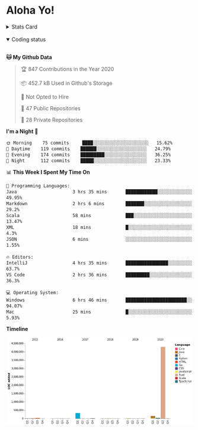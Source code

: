 # Aloha Yo!

<details>
<summary>Stats Card</summary>
 
[![Anurag's github stats](https://github-readme-stats.vercel.app/api?username=GarfieldZHU&show_icons=true&theme=tokyonight)](https://github.com/anuraghazra/github-readme-stats)
 
</details>

<br/>

<details open>

<summary>Coding status</summary>

<br/>

<!--START_SECTION:waka-->
**🐱 My Github Data** 

> 🏆 847 Contributions in the Year 2020
 > 
> 📦 452.7 kB Used in Github's Storage 
 > 
> 🚫 Not Opted to Hire
 > 
> 📜 47 Public Repositories
 > 
> 🔑 28 Private Repositories 

**I'm a Night 🦉** 

```text
🌞 Morning    75 commits     ████░░░░░░░░░░░░░░░░░░░░░   15.62% 
🌆 Daytime    119 commits    ██████░░░░░░░░░░░░░░░░░░░   24.79% 
🌃 Evening    174 commits    █████████░░░░░░░░░░░░░░░░   36.25% 
🌙 Night      112 commits    █████░░░░░░░░░░░░░░░░░░░░   23.33%

```


📊 **This Week I Spent My Time On** 

```text
💬 Programming Languages: 
Java                     3 hrs 35 mins       ████████████░░░░░░░░░░░░░   49.95% 
Markdown                 2 hrs 6 mins        ███████░░░░░░░░░░░░░░░░░░   29.2% 
Scala                    58 mins             ███░░░░░░░░░░░░░░░░░░░░░░   13.47% 
XML                      18 mins             █░░░░░░░░░░░░░░░░░░░░░░░░   4.3% 
JSON                     6 mins              ░░░░░░░░░░░░░░░░░░░░░░░░░   1.55%

🔥 Editors: 
IntelliJ                 4 hrs 35 mins       ████████████████░░░░░░░░░   63.7% 
VS Code                  2 hrs 36 mins       █████████░░░░░░░░░░░░░░░░   36.3%

💻 Operating System: 
Windows                  6 hrs 46 mins       ███████████████████████░░   94.07% 
Mac                      25 mins             █░░░░░░░░░░░░░░░░░░░░░░░░   5.93%

```

**Timeline**

![Chart not found](https://raw.githubusercontent.com/GarfieldZHU/GarfieldZHU/master/charts/bar_graph.png) 


<!--END_SECTION:waka-->

</details>
